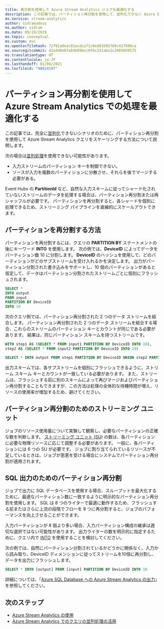 ```yaml
---
title: 再分割を使用して Azure Stream Analytics ジョブを最適化する
description: この記事では、パーティション再分割を使用して、並列化できない Azure Stream Analytics ジョブを最適化する方法について説明します。
ms.service: stream-analytics
author: sidramadoss
ms.author: sidram
ms.date: 09/19/2019
ms.topic: conceptual
ms.custom: mvc
ms.openlocfilehash: 72f81a0eac81acdca71c8ed81695789c417898ca
ms.sourcegitcommit: 42a4d0e8fa84609bec0f6c241abe1c20036b9575
ms.translationtype: HT
ms.contentlocale: ja-JP
ms.lasthandoff: 01/08/2021
ms.locfileid: "98014197"
---
```

# <a name="use-repartitioning-to-optimize-processing-with-azure-stream-analytics"></a>パーティション再分割を使用して Azure Stream Analytics での処理を最適化する

この記事では、完全に[並列化](stream-analytics-scale-jobs.md)できないシナリオのために、パーティション再分割を使用して Azure Stream Analytics クエリをスケーリングする方法について説明します。

次の場合は[並列処理](stream-analytics-parallelization.md)を使用できない可能性があります。

* 入力ストリームのパーティション キーを制御できない。
* ソースが入力を複数のパーティションに分散させ、それらを後でマージする必要がある。

Event Hubs の **PartitionId** など、自然な入力スキームに従ってシャード化されていないストリームのデータを処理する場合は、パーティション再分割または再シャッフルが必要です。 パーティションを再分割すると、各シャードを個別に処理できるため、ストリーミング パイプラインを直線的にスケールアウトできます。

## <a name="how-to-repartition"></a>パーティションを再分割する方法

パーティションを再分割するには、クエリの **PARTITION BY** ステートメントの後にキーワード **INTO** を使用します。 次の例では、**DeviceID** によってデータをパーティション数 10 に分割します。 **DeviceID** のハッシュを使用して、どのパーティションがどのサブストリームを受け入れるかを決定します。 出力がパーティション分割された書き込みをサポートし、10 個のパーティションがあると仮定して、データはパーティション分割されたストリームごとに個別にフラッシュされます。

```sql
SELECT * 
INTO output
FROM input
PARTITION BY DeviceID 
INTO 10
```

次のクエリ例では、パーティション再分割された 2 つのデータ ストリームを結合します。 パーティション再分割された 2 つのデータ ストリームを結合する場合、これらのストリームのパーティション キーとカウントが同じである必要があります。 結果は、同じパーティション スキームを持つストリームです。

```sql
WITH step1 AS (SELECT * FROM input1 PARTITION BY DeviceID INTO 10),
step2 AS (SELECT * FROM input2 PARTITION BY DeviceID INTO 10)

SELECT * INTO output FROM step1 PARTITION BY DeviceID UNION step2 PARTITION BY DeviceID
```

出力スキームでは、各サブストリームを個別にフラッシュできるように、ストリーム スキーム キーとカウントが一致している必要があります。 また、ストリームは、フラッシュする前に別のスキームによって再びマージおよびパーティション再分割することもできますが、この方法は処理の全体的な待機時間が増え、リソースの使用率が増加するため、避けてください。

## <a name="streaming-units-for-repartitions"></a>パーティション再分割のためのストリーミング ユニット

ジョブのリソース使用量について実験して観察し、必要なパーティションの正確な数を判断します。 [ストリーミング ユニット (SU)](stream-analytics-streaming-unit-consumption.md) の数は、各パーティションに必要な物理リソースに応じて調整する必要があります。 一般に、各パーティションには 6 つの SU が必要です。 ジョブに割り当てられているリソースが不足しているときは、ジョブが恩恵を受ける場合にシステムでパーティション再分割が適用されます。

## <a name="repartitions-for-sql-output"></a>SQL 出力のためのパーティション再分割

ジョブで出力に SQL データベースを使用する場合、スループットを最大化するために、最適なパーティション数に一致するように明示的なパーティション再分割を使用します。 SQL は 8 つのライターで最適に動作するため、フラッシュする前またはさらに上流の段階でフローを 8 つに再分割すると、ジョブのパフォーマンスを向上させることができます。 

入力パーティションが 8 個より多い場合、入力パーティション構成の継承は適切な選択ではない可能性があります。 出力ライターの数を明示的に指定するために、クエリ内で [INTO](/stream-analytics-query/into-azure-stream-analytics#into-shard-count) を使用することを検討してください。 

次の例では、自然にパーティション分割されているかどうかに関係なく、入力から読み取り、DeviceID ディメンションに従ってストリームを10倍に再分割し、データを出力にフラッシュします。 

```sql
SELECT * INTO [output] FROM [input] PARTITION BY DeviceID INTO 10
```

詳細については、「[Azure SQL Database への Azure Stream Analytics の出力](stream-analytics-sql-output-perf.md)」を参照してください。


## <a name="next-steps"></a>次のステップ

* [Azure Stream Analytics の使用](stream-analytics-introduction.md)
* [Azure Stream Analytics でのクエリの並列処理の活用](stream-analytics-parallelization.md)
